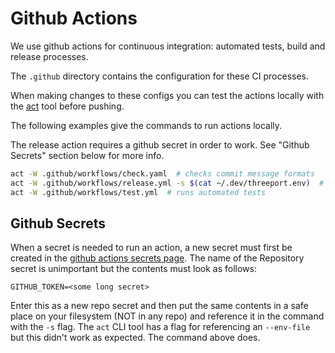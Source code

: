 # Github Actions

We use github actions for continuous integration: automated tests, build and
release processes.

The `.github` directory contains the configuration for these CI processes.

When making changes to these configs you can test the actions locally with the
[act](https://github.com/nektos/act) tool before pushing.

The following examples give the commands to run actions locally.

The release action requires a github secret in order to work.  See "Github
Secrets" section below for more info.

```bash
act -W .github/workflows/check.yaml  # checks commit message formats
act -W .github/workflows/release.yml -s $(cat ~/.dev/threeport.env)  # runs release actions
act -W .github/workflows/test.yml  # runs automated tests
```

## Github Secrets

When a secret is needed to run an action, a new secret must first be created in
the [github actions secrets
page](https://github.com/threeport/threeport/settings/secrets/actions).  The
name of the Repository secret is unimportant but the contents must look as
follows:

```
GITHUB_TOKEN=<some long secret>
```

Enter this as a new repo secret and then put the same contents in a safe place
on your filesystem (NOT in any repo) and reference it in the command with the
`-s` flag.  The `act` CLI tool has a flag for referencing an `--env-file` but
this didn't work as expected.  The command above does.

